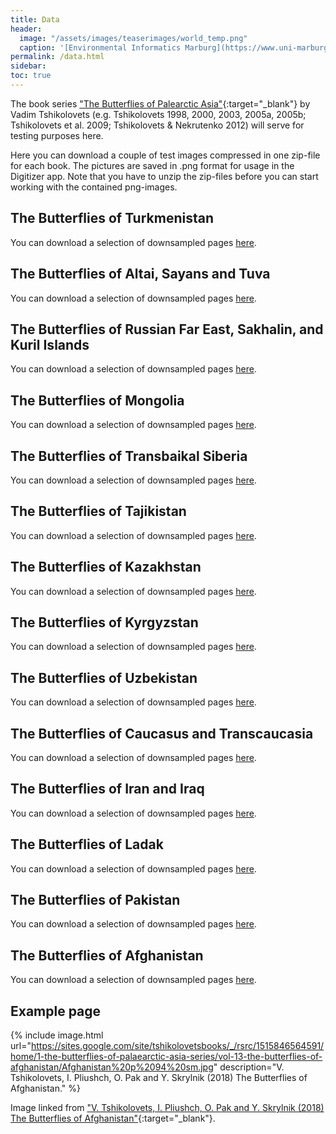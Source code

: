 ```yaml
---
title: Data
header:
  image: "/assets/images/teaserimages/world_temp.png"
  caption: '[Environmental Informatics Marburg](https://www.uni-marburg.de/en/fb19/disciplines/physisch/environmentalinformatics){:target="_blank"}'
permalink: /data.html
sidebar:
toc: true
---
```



The book series ["The Butterflies of Palearctic Asia"](https://sites.google.com/site/tshikolovetsbooks/home/1-the-butterflies-of-palaearctic-asia-series){:target="_blank"}
by Vadim Tshikolovets (e.g. Tshikolovets 1998, 2000, 2003, 2005a, 2005b;
Tshikolovets et al. 2009; Tshikolovets & Nekrutenko 2012) will serve for testing purposes here.


Here you can download a couple of test images compressed in one zip-file for each book.
The pictures are saved in .png format for usage in the Digitizer app.
Note that you have to unzip the zip-files before you can start working with the contained png-images.


<!--
-->

## The Butterflies of Turkmenistan
You can download a selection of downsampled pages [here][1].

[1]:http://85.214.102.111/digitizer/_site/download/tutorial_1/book_1.zip

## The Butterflies of Altai, Sayans and Tuva
You can download a selection of downsampled pages [here][2].

[2]:http://85.214.102.111/digitizer/_site/download/tutorial_1/book_2.zip

## The Butterflies of Russian Far East, Sakhalin, and Kuril Islands
You can download a selection of downsampled pages [here][3].

[3]:http://85.214.102.111/digitizer/_site/download/tutorial_1/book_3.zip

## The Butterflies of Mongolia
You can download a selection of downsampled pages [here][4].

[4]:http://85.214.102.111/digitizer/_site/download/tutorial_1/book_4.zip

## The Butterflies of Transbaikal Siberia
You can download a selection of downsampled pages [here][5].

[5]:http://85.214.102.111/digitizer/_site/download/tutorial_1/book_5.zip

## The Butterflies of Tajikistan
You can download a selection of downsampled pages [here][6].

[6]:http://digitizer.umweltinformatik-marburg.de:4000//distributionDigitizer/download/tutorial_1/book_6.zip

## The Butterflies of Kazakhstan
You can download a selection of downsampled pages [here][7].

[7]:http://digitizer.umweltinformatik-marburg.de:4000//distributionDigitizer/download/tutorial_1/book_7.zip

## The Butterflies of Kyrgyzstan
You can download a selection of downsampled pages [here][8].

[8]:http://digitizer.umweltinformatik-marburg.de:4000//distributionDigitizer/download/tutorial_1/book_8.zip

## The Butterflies of Uzbekistan
You can download a selection of downsampled pages [here][9].

[9]:http://digitizer.umweltinformatik-marburg.de:4000//distributionDigitizer/download/tutorial_1/book_9.zip

## The Butterflies of Caucasus and Transcaucasia
You can download a selection of downsampled pages [here][10].

[10]:http://digitizer.umweltinformatik-marburg.de:4000//distributionDigitizer/download/tutorial_1/book_10.zip

## The Butterflies of Iran and Iraq
You can download a selection of downsampled pages [here][11].

[11]:http://digitizer.umweltinformatik-marburg.de:4000//distributionDigitizer/download/tutorial_1/book_11.zip

## The Butterflies of Ladak
You can download a selection of downsampled pages [here][12].

[12]:http://digitizer.umweltinformatik-marburg.de:4000//distributionDigitizer/download/tutorial_1/book_12.zip

## The Butterflies of Pakistan
You can download a selection of downsampled pages [here][13].

[13]:http://digitizer.umweltinformatik-marburg.de:4000//distributionDigitizer/download/tutorial_1/book_13.zip

## The Butterflies of Afghanistan
You can download a selection of downsampled pages [here][14].

[14]:http://digitizer.umweltinformatik-marburg.de:4000//distributionDigitizer/download/tutorial_1/book_14.zip


## Example page

{% include image.html url="https://sites.google.com/site/tshikolovetsbooks/_/rsrc/1515846564591/home/1-the-butterflies-of-palaearctic-asia-series/vol-13-the-butterflies-of-afghanistan/Afghanistan%20p%2094%20sm.jpg" description="V. Tshikolovets, I. Pliushch, O. Pak and Y. Skrylnik (2018) The Butterflies of Afghanistan." %}

Image linked from ["V. Tshikolovets, I. Pliushch, O. Pak and Y. Skrylnik (2018) The Butterflies of Afghanistan"](https://sites.google.com/site/tshikolovetsbooks/home/1-the-butterflies-of-palaearctic-asia-series/vol-13-the-butterflies-of-afghanistan){:target="_blank"}.




